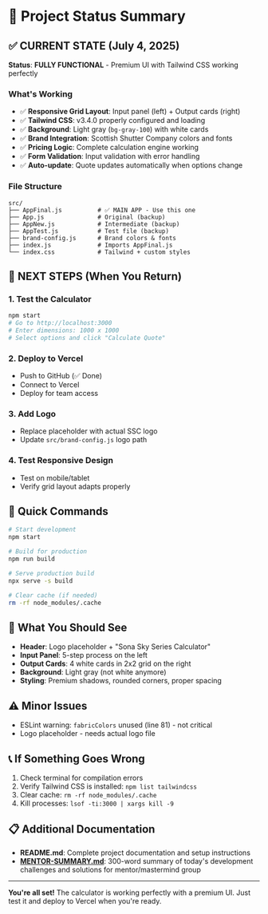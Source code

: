 # 🎯 Project Status Summary

## ✅ CURRENT STATE (July 4, 2025)

**Status**: **FULLY FUNCTIONAL** - Premium UI with Tailwind CSS working perfectly

### What's Working
- ✅ **Responsive Grid Layout**: Input panel (left) + Output cards (right)
- ✅ **Tailwind CSS**: v3.4.0 properly configured and loading
- ✅ **Background**: Light gray (`bg-gray-100`) with white cards
- ✅ **Brand Integration**: Scottish Shutter Company colors and fonts
- ✅ **Pricing Logic**: Complete calculation engine working
- ✅ **Form Validation**: Input validation with error handling
- ✅ **Auto-update**: Quote updates automatically when options change

### File Structure
```
src/
├── AppFinal.js          # ✅ MAIN APP - Use this one
├── App.js               # Original (backup)
├── AppNew.js            # Intermediate (backup)
├── AppTest.js           # Test file (backup)
├── brand-config.js      # Brand colors & fonts
├── index.js             # Imports AppFinal.js
└── index.css            # Tailwind + custom styles
```

## 🚀 NEXT STEPS (When You Return)

### 1. Test the Calculator
```bash
npm start
# Go to http://localhost:3000
# Enter dimensions: 1000 x 1000
# Select options and click "Calculate Quote"
```

### 2. Deploy to Vercel
- Push to GitHub (✅ Done)
- Connect to Vercel
- Deploy for team access

### 3. Add Logo
- Replace placeholder with actual SSC logo
- Update `src/brand-config.js` logo path

### 4. Test Responsive Design
- Test on mobile/tablet
- Verify grid layout adapts properly

## 🔧 Quick Commands

```bash
# Start development
npm start

# Build for production
npm run build

# Serve production build
npx serve -s build

# Clear cache (if needed)
rm -rf node_modules/.cache
```

## 🎨 What You Should See

- **Header**: Logo placeholder + "Sona Sky Series Calculator"
- **Input Panel**: 5-step process on the left
- **Output Cards**: 4 white cards in 2x2 grid on the right
- **Background**: Light gray (not white anymore)
- **Styling**: Premium shadows, rounded corners, proper spacing

## ⚠️ Minor Issues

- ESLint warning: `fabricColors` unused (line 81) - not critical
- Logo placeholder - needs actual logo file

## 📞 If Something Goes Wrong

1. Check terminal for compilation errors
2. Verify Tailwind CSS is installed: `npm list tailwindcss`
3. Clear cache: `rm -rf node_modules/.cache`
4. Kill processes: `lsof -ti:3000 | xargs kill -9`

## 📋 Additional Documentation

- **README.md**: Complete project documentation and setup instructions
- **[MENTOR-SUMMARY.md](./MENTOR-SUMMARY.md)**: 300-word summary of today's development challenges and solutions for mentor/mastermind group

---

**You're all set!** The calculator is working perfectly with a premium UI. Just test it and deploy to Vercel when you're ready. 
